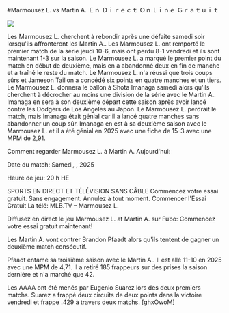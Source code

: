 #Marmousez L. vs Martin A. Ｅｎ Ｄｉｒｅｃｔ Ｏｎｌｉｎｅ Ｇｒａｔｕｉｔ  
  
  
[![](https://i.imgur.com/qSNzIqt.png)](https://movie.rssnews.media/dxtXCEla.php)  
  
Les Marmousez L. cherchent à rebondir après une défaite samedi soir lorsqu'ils affronteront les Martin A.. Les Marmousez L. ont remporté le premier match de la série jeudi 10-6, mais ont perdu 8-1 vendredi et ils sont maintenant 1-3 sur la saison. Le Marmousez L. a marqué le premier point du match en début de deuxième, mais en a abandonné deux en fin de manche et a traîné le reste du match. Le Marmousez L. n'a réussi que trois coups sûrs et Jameson Taillon a concédé six points en quatre manches et un tiers. Le Marmousez L. donnera le ballon à Shota Imanaga samedi alors qu'ils cherchent à décrocher au moins une division de la série avec le Martin A.. Imanaga en sera à son deuxième départ cette saison après avoir lancé contre les Dodgers de Los Angeles au Japon. Le Marmousez L. perdrait le match, mais Imanaga était génial car il a lancé quatre manches sans abandonner un coup sûr. Imanaga en est à sa deuxième saison avec le Marmousez L. et il a été génial en 2025 avec une fiche de 15-3 avec une MPM de 2,91.

Comment regarder Marmousez L. à Martin A. Aujourd'hui:

Date du match: Samedi, , 2025

Heure de jeu: 20 h HE

SPORTS EN DIRECT ET TÉLÉVISION SANS CÂBLE
Commencez votre essai gratuit. Sans engagement. Annulez à tout moment.
Commencer l'Essai Gratuit
La télé: MLB.TV – Marmousez L.

Diffusez en direct le jeu Marmousez L. at Martin A. sur Fubo: Commencez votre essai gratuit maintenant!

Les Martin A. vont contrer Brandon Pfaadt alors qu'ils tentent de gagner un deuxième match consécutif.

Pfaadt entame sa troisième saison avec le Martin A.. Il est allé 11-10 en 2025 avec une MPM de 4,71. Il a retiré 185 frappeurs sur des prises la saison dernière et n'a marché que 42.

Les AAAA ont été menés par Eugenio Suarez lors des deux premiers matchs. Suarez a frappé deux circuits de deux points dans la victoire vendredi et frappe .429 à travers deux matchs. [ghxOwoM]